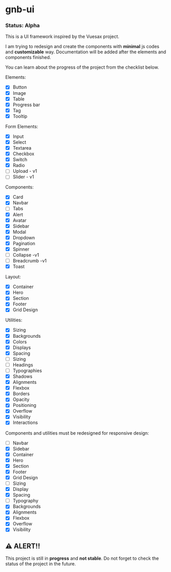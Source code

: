# gnb-ui

### Status: Alpha

This is a UI framework inspired by the Vuesax project.

I am trying to redesign and create the components with **minimal** js codes and **customizable** way. Documentation will be added after the elements and components finished.

You can learn about the progress of the project from the checklist below.

Elements:

- [x] Button
- [x] Image
- [x] Table
- [x] Progress bar
- [x] Tag
- [x] Tooltip

Form Elements:

- [x] Input
- [x] Select
- [x] Textarea
- [x] Checkbox
- [x] Switch
- [x] Radio
- [ ] Upload - v1
- [ ] Slider - v1

Components:

- [x] Card
- [x] Navbar
- [ ] Tabs
- [x] Alert
- [x] Avatar
- [x] Sidebar
- [x] Modal
- [x] Dropdown
- [x] Pagination
- [x] Spinner
- [ ] Collapse -v1
- [ ] Breadcrumb -v1
- [x] Toast

Layout:

- [x] Container
- [x] Hero
- [x] Section
- [x] Footer
- [x] Grid Design

Utilities:

- [x] Sizing
- [x] Backgrounds
- [x] Colors
- [x] Displays
- [x] Spacing
- [ ] Sizing
- [ ] Headings
- [ ] Typographies
- [x] Shadows
- [x] Alignments
- [x] Flexbox
- [x] Borders
- [x] Opacity
- [x] Positioning
- [x] Overflow
- [x] Visibility
- [x] Interactions

Components and utilities must be redesigned for responsive design:

- [ ] Navbar
- [x] Sidebar
- [x] Container
- [x] Hero
- [x] Section
- [x] Footer
- [x] Grid Design
- [ ] Sizing
- [x] Display
- [x] Spacing
- [ ] Typography
- [x] Backgrounds
- [x] Alignments
- [x] Flexbox
- [x] Overflow
- [x] Visibility

## ⚠️ ALERT!!

This project is still in **progress** and **not stable**. Do not forget to check the status of the project in the future.
